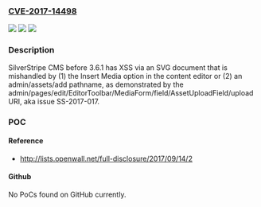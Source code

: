 ### [CVE-2017-14498](https://cve.mitre.org/cgi-bin/cvename.cgi?name=CVE-2017-14498)
![](https://img.shields.io/static/v1?label=Product&message=n%2Fa&color=blue)
![](https://img.shields.io/static/v1?label=Version&message=n%2Fa&color=blue)
![](https://img.shields.io/static/v1?label=Vulnerability&message=n%2Fa&color=brighgreen)

### Description

SilverStripe CMS before 3.6.1 has XSS via an SVG document that is mishandled by (1) the Insert Media option in the content editor or (2) an admin/assets/add pathname, as demonstrated by the admin/pages/edit/EditorToolbar/MediaForm/field/AssetUploadField/upload URI, aka issue SS-2017-017.

### POC

#### Reference
- http://lists.openwall.net/full-disclosure/2017/09/14/2

#### Github
No PoCs found on GitHub currently.

